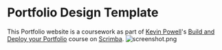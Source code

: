 # Portfolio Design Template
This Portfolio website is a coursework as part of [Kevin Powell](https://github.com/kevin-powell)'s [Build and Deploy your Portfolio](https://scrimba.com/learn/portfolio) course on [Scrimba](https://scrimba.com/).
![screenshot.png](https://github.com/zeetaen1989/myPortfolio/blob/master/images/screenshot.png)
